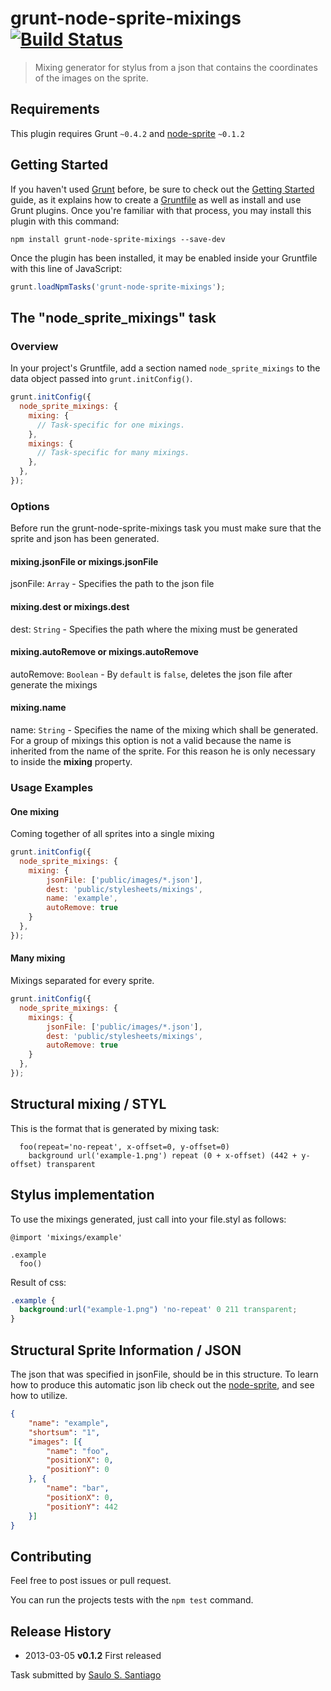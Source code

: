 # grunt-node-sprite-mixings [![Build Status](https://travis-ci.org/SauloSilva/grunt-node-sprite-mixings.png?branch=master)](https://travis-ci.org/SauloSilva/grunt-node-sprite-mixings)

> Mixing generator for stylus from a json that contains the coordinates of the images on the sprite.

## Requirements

This plugin requires Grunt `~0.4.2` and [node-sprite](https://github.com/naltatis/node-sprite) `~0.1.2`


## Getting Started

If you haven't used [Grunt](http://gruntjs.com/) before, be sure to check out the [Getting Started](http://gruntjs.com/getting-started) guide, as it explains how to create a [Gruntfile](http://gruntjs.com/sample-gruntfile) as well as install and use Grunt plugins. Once you're familiar with that process, you may install this plugin with this command:

```shell
npm install grunt-node-sprite-mixings --save-dev
```

Once the plugin has been installed, it may be enabled inside your Gruntfile with this line of JavaScript:

```js
grunt.loadNpmTasks('grunt-node-sprite-mixings');
```

## The "node_sprite_mixings" task

### Overview

In your project's Gruntfile, add a section named `node_sprite_mixings` to the data object passed into `grunt.initConfig()`.

```js
grunt.initConfig({
  node_sprite_mixings: {
    mixing: {
      // Task-specific for one mixings.
    },
    mixings: {
      // Task-specific for many mixings.
    },
  },
});
```

### Options

Before run the grunt-node-sprite-mixings task you must make sure that the sprite and json has been generated.

#### mixing.jsonFile or mixings.jsonFile

jsonFile: `Array` -
Specifies the path to the json file

#### mixing.dest or mixings.dest

dest: `String` -
Specifies the path where the mixing must be generated

#### mixing.autoRemove or mixings.autoRemove

autoRemove: `Boolean` -
By `default` is  `false`, deletes the json file after generate the mixings

#### mixing.name

name: `String` -
Specifies the name of the mixing which shall be generated. For a group of mixings this option is not a valid because the name is inherited from the name of the sprite. For this reason he is only necessary to inside the **mixing** property.

### Usage Examples

#### One mixing

Coming together of all sprites into a single mixing

```js
grunt.initConfig({
  node_sprite_mixings: {
    mixing: {
        jsonFile: ['public/images/*.json'],
        dest: 'public/stylesheets/mixings',
        name: 'example',
        autoRemove: true
    }
  },
});
```

#### Many mixing

Mixings separated for every sprite.

```js
grunt.initConfig({
  node_sprite_mixings: {
    mixings: {
        jsonFile: ['public/images/*.json'],
        dest: 'public/stylesheets/mixings',
        autoRemove: true
    }
  },
});
```

## Structural mixing / STYL

This is the format that is generated by mixing task:

```styl
  foo(repeat='no-repeat', x-offset=0, y-offset=0)
    background url('example-1.png') repeat (0 + x-offset) (442 + y-offset) transparent
```

## Stylus implementation

To use the mixings generated, just call into your file.styl as follows:

```styl
@import 'mixings/example'

.example
  foo()
```
Result of css:

```css
.example {
  background:url("example-1.png") 'no-repeat' 0 211 transparent;
}
```

## Structural Sprite Information / JSON

The json that was specified in jsonFile, should be in this structure.
To learn how to produce this automatic json lib check out the [node-sprite](https://github.com/naltatis/node-sprite#usage), and see how to utilize.

```json
{
    "name": "example",
    "shortsum": "1",
    "images": [{
        "name": "foo",
        "positionX": 0,
        "positionY": 0
    }, {
        "name": "bar",
        "positionX": 0,
        "positionY": 442
    }]
}
```

## Contributing
Feel free to post issues or pull request.

You can run the projects tests with the `npm test` command.

## Release History
* 2013-03-05    **v0.1.2**    First released

Task submitted by [Saulo S. Santiago](http://www.linkedin.com/profile/view?id=119242632&trk=nav_responsive_tab_profile)